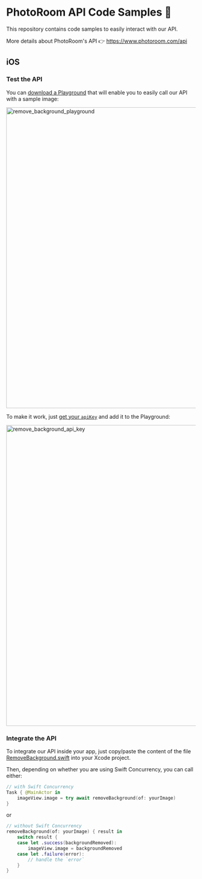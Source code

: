 # PhotoRoom API Code Samples 📸

This repository contains code samples to easily interact with our API.

More details about PhotoRoom's API 👉 https://www.photoroom.com/api

## iOS

### Test the API

You can [download a Playground](https://github.com/PhotoRoom/api-sample-code/tree/main/iOS) that will enable you to easily call our API with a sample image:

<img width="800" alt="remove_background_playground" src="https://user-images.githubusercontent.com/5090957/222199663-cf6a243a-2f35-4cc6-a98f-dfbeff5780cb.png">

To make it work, just [get your `apiKey`](https://app.photoroom.com/api-dashboard) and add it to the Playground:

<img width="800" alt="remove_background_api_key" src="https://user-images.githubusercontent.com/5090957/222204959-4ac17671-3444-46c8-bc33-bc4e9c9a7255.png">

### Integrate the API

To integrate our API inside your app, just copy/paste the content of the file [RemoveBackground.swift](https://github.com/PhotoRoom/api-sample-code/blob/main/iOS/RemoveBackground.playground/Sources/RemoveBackground.swift) into your Xcode project.

Then, depending on whether you are using Swift Concurrency, you can call either:
```swift
// with Swift Concurrency
Task { @MainActor in
    imageView.image = try await removeBackground(of: yourImage)
}
```

or

```swift
// without Swift Concurrency
removeBackground(of: yourImage) { result in
    switch result {
    case let .success(backgroundRemoved):
        imageView.image = backgroundRemoved
    case let .failure(error):
        // handle the `error`
    }
}
```
